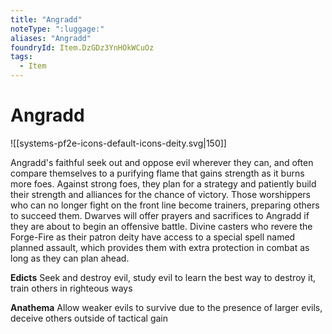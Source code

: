 ```yaml
---
title: "Angradd"
noteType: ":luggage:"
aliases: "Angradd"
foundryId: Item.DzGDz3YnHOkWCuOz
tags:
  - Item
---
```


# Angradd
![[systems-pf2e-icons-default-icons-deity.svg|150]]

Angradd's faithful seek out and oppose evil wherever they can, and often compare themselves to a purifying flame that gains strength as it burns more foes. Against strong foes, they plan for a strategy and patiently build their strength and alliances for the chance of victory. Those worshippers who can no longer fight on the front line become trainers, preparing others to succeed them. Dwarves will offer prayers and sacrifices to Angradd if they are about to begin an offensive battle. Divine casters who revere the Forge-Fire as their patron deity have access to a special spell named planned assault, which provides them with extra protection in combat as long as they can plan ahead.

**Edicts** Seek and destroy evil, study evil to learn the best way to destroy it, train others in righteous ways

**Anathema** Allow weaker evils to survive due to the presence of larger evils, deceive others outside of tactical gain
